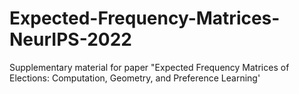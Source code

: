 # Expected-Frequency-Matrices-NeurIPS-2022
Supplementary material for paper "Expected Frequency Matrices of Elections: Computation, Geometry, and Preference Learning'

